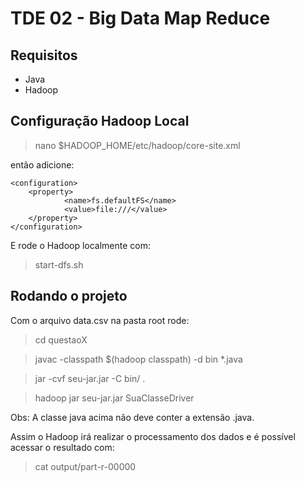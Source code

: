 # TDE 02 - Big Data Map Reduce
## Requisitos
* Java
* Hadoop

## Configuração Hadoop Local

> nano $HADOOP_HOME/etc/hadoop/core-site.xml

então adicione:
> 
    <configuration>
        <property>
                <name>fs.defaultFS</name>
                <value>file:///</value>
        </property>
    </configuration>

E rode o Hadoop localmente com:

> start-dfs.sh

## Rodando o projeto

Com o arquivo data.csv na pasta root rode:

> cd questaoX

> javac -classpath $(hadoop classpath) -d bin *.java

> jar -cvf seu-jar.jar -C bin/ .

> hadoop jar seu-jar.jar SuaClasseDriver

Obs: A classe java acima não deve conter a extensão .java.

Assim o Hadoop irá realizar o processamento dos dados e é possível acessar o resultado com:

> cat output/part-r-00000